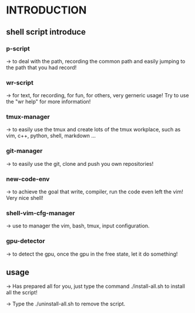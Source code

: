 # INTRODUCTION

## shell script introduce

### p-script
-> to deal with the path, recording the common path and easily jumping to the path that you had record!

### wr-script
-> for text, for recording, for fun, for others, very gerneric usage! Try to use the "wr help" for more information!

### tmux-manager
-> to easily use the tmux and create lots of the tmux workplace, such as vim, c++, python, shell, markdown ...

### git-manager
-> to easily use the git, clone and push you own repositories!

### new-code-env
-> to achieve the goal that write, compiler, run the code even left the vim! Very nice shell!

### shell-vim-cfg-manager
-> use to manager the vim, bash, tmux, input configuration.

### gpu-detector
-> to detect the gpu, once the gpu in the free state, let it do something!

## usage
-> Has prepared all for you, just type the command ./install-all.sh to install all the script!

-> Type the ./uninstall-all.sh to remove the script.

